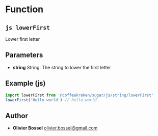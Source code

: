 
# Function


## ```js lowerFirst ```


Lower first letter

## Parameters

- **string**  String: The string to lower the first letter



## Example (js)

```js
import lowerFirst from '@coffeekraken/sugar/js/string/lowerFirst'
lowerFirst('Hello world') // hello world
```


## Author
- **Olivier Bossel** <a href="mailto:olivier.bossel@gmail.com">olivier.bossel@gmail.com</a> 



